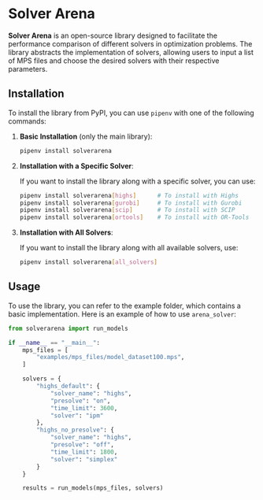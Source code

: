 # Solver Arena

**Solver Arena** is an open-source library designed to facilitate the performance comparison of different solvers in optimization problems. The library abstracts the implementation of solvers, allowing users to input a list of MPS files and choose the desired solvers with their respective parameters.

## Installation

To install the library from PyPI, you can use `pipenv` with one of the following commands:

1. **Basic Installation** (only the main library):

    ```bash
    pipenv install solverarena
    ```

2. **Installation with a Specific Solver**:

    If you want to install the library along with a specific solver, you can use:

    ```bash
    pipenv install solverarena[highs]      # To install with Highs
    pipenv install solverarena[gurobi]     # To install with Gurobi
    pipenv install solverarena[scip]       # To install with SCIP
    pipenv install solverarena[ortools]    # To install with OR-Tools
    ```

3. **Installation with All Solvers**:

    If you want to install the library along with all available solvers, use:

    ```bash
    pipenv install solverarena[all_solvers]
    ```

## Usage

To use the library, you can refer to the example folder, which contains a basic implementation. Here is an example of how to use `arena_solver`:

```python
from solverarena import run_models

if __name__ == "__main__":
    mps_files = [
        "examples/mps_files/model_dataset100.mps",
    ]

    solvers = {
        "highs_default": {
            "solver_name": "highs",
            "presolve": "on",
            "time_limit": 3600,
            "solver": "ipm"
        },
        "highs_no_presolve": {
            "solver_name": "highs",
            "presolve": "off",
            "time_limit": 1800,
            "solver": "simplex"
        }
    }

    results = run_models(mps_files, solvers)
```